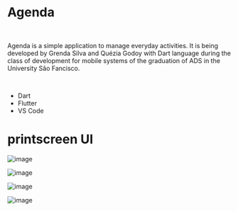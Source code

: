 # Agenda
</br>

Agenda is a simple application to manage everyday activities. It is being developed by Grenda Silva and Quézia Godoy with Dart language during the class of development for mobile systems of the graduation of ADS in the University São Fancisco.

<!--Agenda é um aplicativo simples para gerenciar as atividades do cotidiano. Ela está sendo desenvolvida por Grenda Silva e Quézia Godoy com linguagem Dart durante a aula de desenvolvimento para sistemas móveis da graduação de ADS na Universidade São Fancisco.-->
</br>

* Dart
* Flutter
* VS Code




# printscreen UI

![image](https://user-images.githubusercontent.com/80162033/114619062-840b1d80-9c80-11eb-9a90-3de725eea244.png)

![image](https://user-images.githubusercontent.com/80162033/114619134-94bb9380-9c80-11eb-8550-48e148732477.png)

![image](https://user-images.githubusercontent.com/80162033/114619187-a2711900-9c80-11eb-9410-b09c7928142f.png)

![image](https://user-images.githubusercontent.com/80162033/114619234-b0269e80-9c80-11eb-8f70-51acd282cba3.png)
